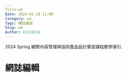 ```yaml
---
Title:w4
Date: 2024-02-18 11:00
Category: w4
Tags: 網誌編寫
Slug: w4
Author: 41123224
---
```


2024 Spring 網際內容管理與協同產品設計實習課程教學導引.

<!-- PELICAN_END_SUMMARY -->
# 網誌編輯